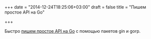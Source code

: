 +++
date = "2014-12-24T18:25:06+03:00"
draft = false
title = "Пишем простое API на Go"

+++

<p>Быстро <a href="http://phalt.co/a-simple-api-in-go/">пишем простое API на Go</a> c помощью пакетов gin и gorp.</p>

